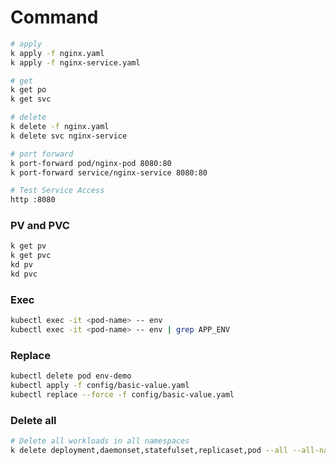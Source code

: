 # Command

```sh
# apply
k apply -f nginx.yaml
k apply -f nginx-service.yaml

# get
k get po
k get svc

# delete
k delete -f nginx.yaml
k delete svc nginx-service

# port forward
k port-forward pod/nginx-pod 8080:80
k port-forward service/nginx-service 8080:80

# Test Service Access
http :8080
```

### PV and PVC

```sh
k get pv
k get pvc
kd pv
kd pvc
```

### Exec

```sh
kubectl exec -it <pod-name> -- env
kubectl exec -it <pod-name> -- env | grep APP_ENV
```

### Replace

```sh
kubectl delete pod env-demo
kubectl apply -f config/basic-value.yaml
kubectl replace --force -f config/basic-value.yaml
```

### Delete all

```sh
# Delete all workloads in all namespaces
k delete deployment,daemonset,statefulset,replicaset,pod --all --all-namespaces
```
